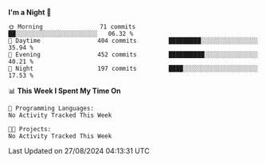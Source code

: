 <!--START_SECTION:waka-->
**I'm a Night 🦉** 

```text
🌞 Morning                71 commits          ██░░░░░░░░░░░░░░░░░░░░░░░   06.32 % 
🌆 Daytime                404 commits         █████████░░░░░░░░░░░░░░░░   35.94 % 
🌃 Evening                452 commits         ██████████░░░░░░░░░░░░░░░   40.21 % 
🌙 Night                  197 commits         ████░░░░░░░░░░░░░░░░░░░░░   17.53 % 
```


📊 **This Week I Spent My Time On** 

```text
💬 Programming Languages: 
No Activity Tracked This Week

🐱‍💻 Projects: 
No Activity Tracked This Week
```


 Last Updated on 27/08/2024 04:13:31 UTC
<!--END_SECTION:waka-->
